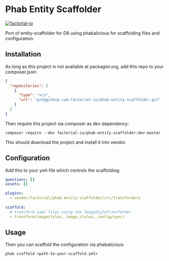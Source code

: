 
# Phab Entity Scaffolder


[![factorial-io](https://circleci.com/gh/factorial-io/phab-entity-scaffolder.svg?style=shield)](https://circleci.com/gh/factorial-io/phab-entity-scaffolder)

Port of entity-scaffolder for D8 using phabalicious for scaffolding files and configuration.

## Installation

As long as this project is not available at packagist.org, add this repo to your composer.json:

```json
{
  "repositories": [
    {
      "type": "vcs",
      "url": "git@github.com:factorial-io/phab-entity-scaffolder.git"
    }
  ]
}
```

Then require this project via composer as dev dependency:

```shell
composer require --dev factorial-io/phab-entity-scaffolder:dev-master
```

This should download the project and install it into vendor.

## Configuration

Add this to your yml-file which controls the scaffolding:

```yaml
questions: []
assets: []

plugins:
  - vendor/factorial/phab-entity-scaffolder/src/transformers
  
scaffold:
  # transform yaml files using the ImageStyleTransformer.
  - transform(imagestyles, image_styles, config/sync)
```

## Usage

Then you can scaffold the configuration via phabalicious:

```
phab scaffold <path-to-your-scaffold.yml>
